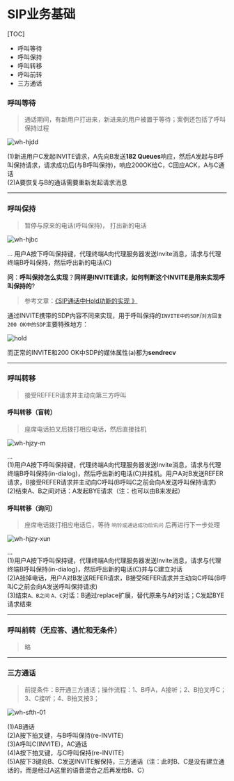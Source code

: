﻿# SIP业务基础

[TOC]


* 呼叫等待
* 呼叫保持
* 呼叫转移
* 呼叫前转
* 三方通话


### 呼叫等待

> 通话期间，有新用户打进来，新进来的用户被置于等待；案例还包括了呼叫保持过程

![wh-hjdd][101]

(1)新进用户C发起INVITE请求，A先向B发送**182 Queues**响应，然后A发起与B呼叫保持请求，请求成功后(与B呼叫保持)，响应200OK给C，C回应ACK，A与C通话<br>
(2)A要恢复与B的通话需要重新发起请求消息

---

### 呼叫保持

> 暂停与原来的电话(呼叫保持)， 打出新的电话

![wh-hjbc][201]

...
用户A按下呼叫保持键，代理终端A向代理服务器发送Invite消息，请求与代理终端B呼叫保持，然后呼出新的电话(C)

**问**：**呼叫保持怎么实现**？**同样是INVITE请求，如何判断这个INVITE是用来实现呼叫保持的**?

> 参考文章：[《SIP通话中Hold功能的实现 》](http://blog.sina.com.cn/s/blog_414e587f010008oh.html)

通过INVITE携带的SDP内容不同来实现，用于呼叫保持的`INVITE中的SDP`/`对方回复200 OK中的SDP`主要特殊地方：

![hold][204]


而正常的INVITE和200 OK中SDP的媒体属性(a)都为**sendrecv**

---

### 呼叫转移

> 接受REFFER请求并主动向第三方呼叫

#### 呼叫转移（盲转）

> 座席电话拍叉后拨打相应电话，然后直接挂机



![wh-hjzy-m][301]

...<br>
(1)用户A按下呼叫保持键，代理终端A向代理服务器发送Invite消息，请求与代理终端B呼叫保持(in-dialog)，然后呼出新的电话(C)并挂机。用户A对B发送REFER请求，B接受REFER请求并主动向C呼叫(B呼叫C之前会向A发送呼叫保持请求)<br>
(2)结束A、B之间对话：A发起BYE请求（注：也可以由B来发起）


#### 呼叫转移（询问）

> 座席电话拨打相应电话后，等待 `响铃或通话成功后讯问` 后再进行下一步处理

![wh-hjzy-xun][303]

...<br>
(1)用户A按下呼叫保持键，代理终端A向代理服务器发送Invite消息，请求与代理终端B呼叫保持(in-dialog)，然后呼出新的电话(C)并与C建立对话<br>
(2)A挂掉电话，用户A对B发送REFER请求，B接受REFER请求并主动向C呼叫(B呼叫C之前会向A发送呼叫保持请求)<br>
(3)结束`A、B之间` `A、C`对话：B通过replace扩展，替代原来与A的对话；C发起BYE请求结束

---

### 呼叫前转（无应答、遇忙和无条件）

> 略


---

### 三方通话

> 前提条件：B开通三方通话；操作流程：1、B呼A，A接听；2、B拍叉呼C；3、C接听；4、B拍叉按3；

![wh-sfth-01][401]

(1)AB通话<br>
(2)A按下拍叉键，与B呼叫保持(re-INVITE)<br>
(3)A呼叫C(INVITE)，AC通话<br>
(4)A按下拍叉键，与C呼叫保持(re-INVITE)<br>
(5)A按下3键向B、C发送INVITE解保持，三方通话（注：此时B、C是没有建立通话的，而是经过A这里的语音混合之后再发给B、C）<br >

















[101]:https://raw.githubusercontent.com/TongxinV/xxxx001/master/assets/01%E5%91%BC%E5%8F%AB%E7%AD%89%E5%BE%85%E6%8A%A5%E6%96%87%26%E5%9B%BE%E7%89%87/ws-hjdd-001.png
[201]:https://raw.githubusercontent.com/TongxinV/xxxx001/master/assets/02%E5%91%BC%E5%8F%AB%E4%BF%9D%E6%8C%81%E6%8A%A5%E6%96%87%26%E5%9B%BE%E7%89%87/wh-hjbc-001.png
[202]:https://raw.githubusercontent.com/TongxinV/xxxx001/master/assets/02%E5%91%BC%E5%8F%AB%E4%BF%9D%E6%8C%81%E6%8A%A5%E6%96%87%26%E5%9B%BE%E7%89%87/hold-001.png
[203]:https://raw.githubusercontent.com/TongxinV/xxxx001/master/assets/02%E5%91%BC%E5%8F%AB%E4%BF%9D%E6%8C%81%E6%8A%A5%E6%96%87%26%E5%9B%BE%E7%89%87/hold-002.png
[204]:https://raw.githubusercontent.com/TongxinV/xxxx001/master/assets/02%E5%91%BC%E5%8F%AB%E4%BF%9D%E6%8C%81%E6%8A%A5%E6%96%87%26%E5%9B%BE%E7%89%87/hold.png
[301]:https://raw.githubusercontent.com/TongxinV/xxxx001/master/assets/03%E5%91%BC%E5%8F%AB%E8%BD%AC%E7%A7%BB%E6%8A%A5%E6%96%87%26%E5%9B%BE%E7%89%87/wh-hjzy-m-01.png
[302]:https://raw.githubusercontent.com/TongxinV/xxxx001/master/assets/03%E5%91%BC%E5%8F%AB%E8%BD%AC%E7%A7%BB%E6%8A%A5%E6%96%87%26%E5%9B%BE%E7%89%87/wh-hjzy-m-02.png
[303]:https://raw.githubusercontent.com/TongxinV/xxxx001/master/assets/03%E5%91%BC%E5%8F%AB%E8%BD%AC%E7%A7%BB%E6%8A%A5%E6%96%87%26%E5%9B%BE%E7%89%87/wh-hjzy-xun-01.png
[401]:https://raw.githubusercontent.com/TongxinV/xxxx001/master/assets/04%E4%B8%89%E6%96%B9%E9%80%9A%E8%AF%9D%E6%8A%A5%E6%96%87%26%E5%9B%BE%E7%89%87/wh-sfth-01.png





























